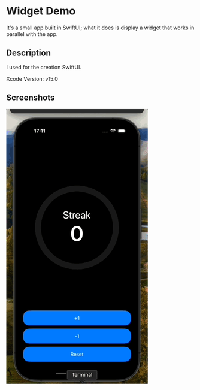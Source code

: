 # Widget Demo

It's a small app built in SwiftUI; what it does is display a widget that works in parallel with the app.

## Description

I used for the creation SwiftUI.

Xcode Version: v15.0

## Screenshots

![](widgetDemo/assets/widgetGif.gif)
